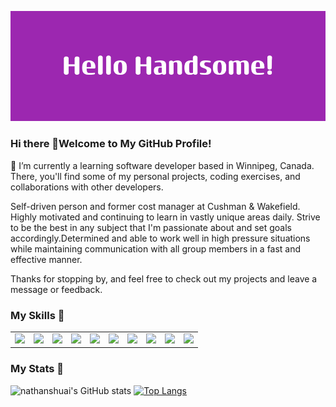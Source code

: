![Banner Image](https://github.com/nathanshuai/nathanshuai/blob/main/assets/Hello_Handsome!.png)


### Hi there 👋Welcome to My GitHub Profile!

🌱 I’m currently a learning software developer based in Winnipeg, Canada. 
There, you'll find some of my personal projects, coding exercises, and collaborations with other developers.


Self-driven person and former cost manager at Cushman & Wakefield. Highly motivated and continuing 
to learn in vastly unique areas daily. Strive to be the best in any subject
that I'm passionate about and set goals accordingly.Determined and able to work well in high
pressure situations while maintaining communication with all group members in a fast and
effective manner.


Thanks for stopping by, and feel free to check out my projects and leave a message or feedback.


### My Skills 👋

<table>
  <tr>
    <td>
      <img src="https://img.shields.io/badge/-CSS-1572B6?style=flat-square&logo=css3&logoColor=white">
    </td>
    <td>
      <img src="https://img.shields.io/badge/-HTML-E34F26?style=flat-square&logo=html5&logoColor=white">
    </td>
    <td>
      <img src="https://img.shields.io/badge/-JavaScript-F7DF1E?style=flat-square&logo=javascript&logoColor=black&labelFontSize=50&logoFontSize=60">
    </td>
    <td>
      <img src="https://img.shields.io/badge/-Microsoft-666666?style=flat-square&logo=microsoft&logoColor=white">
    </td>
     <td>
      <img src="https://img.shields.io/badge/React-20232A?style=for-the-badge&logo=react&logoColor=61DAFB">
    </td>
    <td>
      <img src="https://img.shields.io/badge/C%23-239120?style=for-the-badge&logo=c-sharp&logoColor=white">
    </td>
    <td>
      <img src="https://img.shields.io/badge/MySQL-00000F?style=for-the-badge&logo=mysql&logoColor=white">
    </td>
    <td>
      <img src="https://img.shields.io/badge/Node.js-43853D?style=for-the-badge&logo=node.js&logoColor=white">
    </td>
    <td>
      <img src="https://img.shields.io/badge/MySQL-005C84?style=for-the-badge&logo=mysql&logoColor=white">
    </td>
    <td>
      <img src="https://img.shields.io/badge/Firebase-039BE5?style=for-the-badge&logo=Firebase&logoColor=white">
    </td>
  </tr>
</table>

### My Stats 👋

![nathanshuai's GitHub stats](https://github-readme-stats.vercel.app/api?username=nathanshuai&show_icons=true&theme=radical)
[![Top Langs](https://github-readme-stats.vercel.app/api/top-langs/?username=nathanshuai&layout=compact)](https://github.com/anuraghazra/github-readme-stats)
